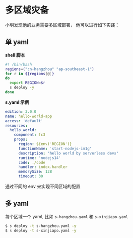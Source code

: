 # 多区域灾备

小明发现他的业务需要多区域部署， 他可以进行如下实践：

## 单 yaml

**shell 脚本**

```bash
#! /bin/bash
regions=("cn-hangzhou" "ap-southeast-1")
for r in ${regions[@]}
do
  export REGION=$r
  s deploy -y
done
```

**s.yaml 示例**

```yaml
edition: 3.0.0
name: hello-world-app
access: 'default'
resources:
  hello_world:
    component: fc3
    props:
      region: ${env('REGION')}
      functionName: 'start-nodejs-im1g'
      description: 'hello world by serverless devs'
      runtime: 'nodejs14'
      code: ./code
      handler: index.handler
      memorySize: 128
      timeout: 30
```

通过不同的 env 来实现不同区域的配置

## 多 yaml

每个区域一个 yaml,  比如 `s-hangzhou.yaml` 和 `s-xinjiapo.yaml`

```bash
$ s deploy -t s-hangzhou.yaml -y
$ s deploy -t s-xinjiapo.yaml -y
```
